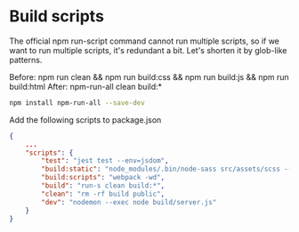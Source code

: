 # Build scripts

The official npm run-script command cannot run multiple scripts, so if we want to run multiple scripts, it's redundant a bit. Let's shorten it by glob-like patterns.

Before: npm run clean && npm run build:css && npm run build:js && npm run build:html
After: npm-run-all clean build:*

```bash
npm install npm-run-all --save-dev
```

Add the following scripts to package.json
```json
{
    ...
    "scripts": {
        "test": "jest test --env=jsdom",
        "build:static": "node_modules/.bin/node-sass src/assets/scss --output public/css",
        "build:scripts": "webpack -wd",
        "build": "run-s clean build:*",
        "clean": "rm -rf build public",
        "dev": "nodemon --exec node build/server.js"
    }
}
```
